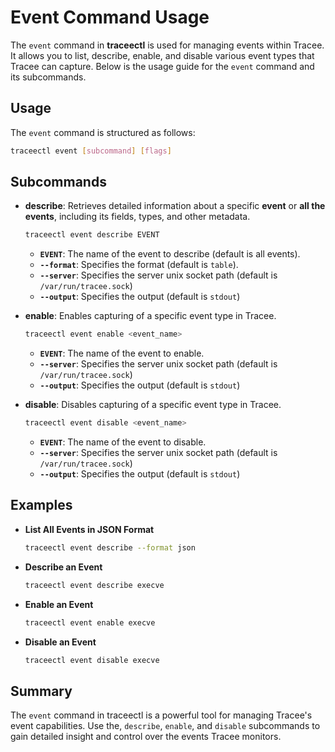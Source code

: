 # Event Command Usage

The `event` command in **traceectl** is used for managing events within Tracee. It allows you to list, describe, enable, and disable various event types that Tracee can capture. Below is the usage guide for the `event` command and its subcommands.

## Usage

The `event` command is structured as follows:

```sh
traceectl event [subcommand] [flags]
```

## Subcommands

- **describe**: Retrieves detailed information about a specific **event** or **all the events**, including its fields, types, and other metadata.
  
  ```sh
  traceectl event describe EVENT
  ```

  - **`EVENT`**: The name of the event to describe (default is all events).
  - **`--format`**: Specifies the format (default is `table`).
  - **`--server`**: Specifies the server unix socket path (default is `/var/run/tracee.sock`)
  - **`--output`**: Specifies the output (default is `stdout`)

- **enable**: Enables capturing of a specific event type in Tracee.
  
  ```sh
  traceectl event enable <event_name>
  ```

  - **`EVENT`**: The name of the event to enable.
  - **`--server`**: Specifies the server unix socket path (default is `/var/run/tracee.sock`)
  - **`--output`**: Specifies the output (default is `stdout`)

- **disable**: Disables capturing of a specific event type in Tracee.
  
  ```sh
  traceectl event disable <event_name>
  ```

  - **`EVENT`**: The name of the event to disable.
  - **`--server`**: Specifies the server unix socket path (default is `/var/run/tracee.sock`)
  - **`--output`**: Specifies the output (default is `stdout`)

## Examples

- **List All Events in JSON Format**
  
  ```sh
  traceectl event describe --format json
  ```

- **Describe an Event**
  
  ```sh
  traceectl event describe execve
  ```

- **Enable an Event**
  
  ```sh
  traceectl event enable execve
  ```

- **Disable an Event**
  
  ```sh
  traceectl event disable execve
  ```

## Summary

The `event` command in traceectl is a powerful tool for managing Tracee's event capabilities. Use the, `describe`, `enable`, and `disable` subcommands to gain detailed insight and control over the events Tracee monitors.
